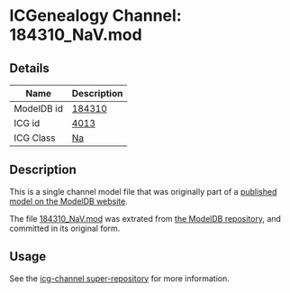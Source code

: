 # ICGenealogy Channel: 184310\_NaV.mod

## Details

Name | Description
---- | -----------
ModelDB id | [184310](http://senselab.med.yale.edu/ModelDB/ShowModel.cshtml?model=184310)
ICG id | [4013](http://icg.neurotheory.ox.ac.uk/channels/2/4013)
ICG Class | [Na](http://icg.neurotheory.ox.ac.uk/channels/2)

## Description

This is a single channel model file that was originally part of a [published model on the ModelDB website](http://senselab.med.yale.edu/mModelDB/ShowModel.cshtml?model=184310).

The file [184310\_NaV.mod](184310_NaV.mod) was extrated from [the ModelDB repository](http://senselab.med.yale.edu/ModelDB/ShowModel.cshtml?model=184310), and committed in its original form.

## Usage

See the [icg-channel super-repository](https://github.com/icgenealogy/icg-channels) for more information.